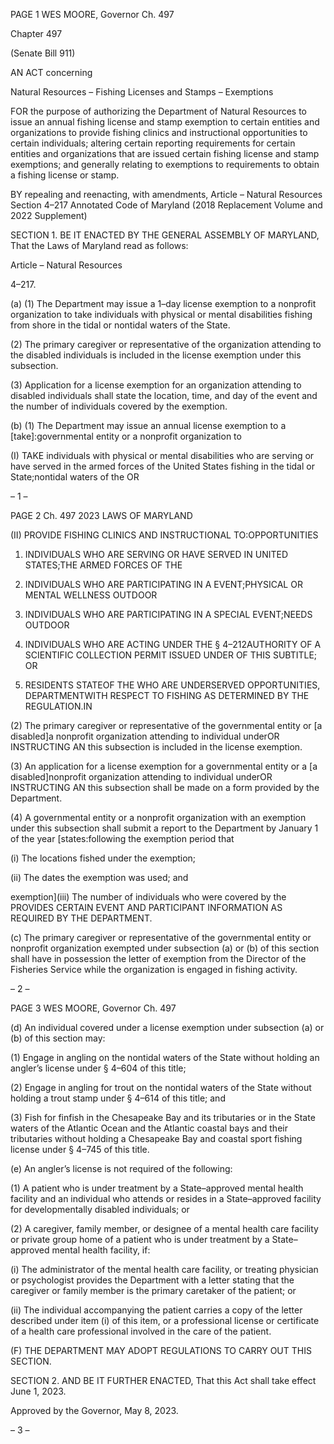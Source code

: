 PAGE 1
WES MOORE, Governor Ch. 497

Chapter 497

(Senate Bill 911)

AN ACT concerning

Natural Resources – Fishing Licenses and Stamps – Exemptions

FOR the purpose of authorizing the Department of Natural Resources to issue an annual
fishing license and stamp exemption to certain entities and organizations to provide
fishing clinics and instructional opportunities to certain individuals; altering certain
reporting requirements for certain entities and organizations that are issued certain
fishing license and stamp exemptions; and generally relating to exemptions to
requirements to obtain a fishing license or stamp.

BY repealing and reenacting, with amendments,
Article – Natural Resources
Section 4–217
Annotated Code of Maryland
(2018 Replacement Volume and 2022 Supplement)

SECTION 1. BE IT ENACTED BY THE GENERAL ASSEMBLY OF MARYLAND,
That the Laws of Maryland read as follows:

Article – Natural Resources

4–217.

(a) (1) The Department may issue a 1–day license exemption to a nonprofit
organization to take individuals with physical or mental disabilities fishing from shore in
the tidal or nontidal waters of the State.

(2) The primary caregiver or representative of the organization attending
to the disabled individuals is included in the license exemption under this subsection.

(3) Application for a license exemption for an organization attending to
disabled individuals shall state the location, time, and day of the event and the number of
individuals covered by the exemption.

(b) (1) The Department may issue an annual license exemption to a
[take]:governmental entity or a nonprofit organization to

(I) TAKE individuals with physical or mental disabilities who are
serving or have served in the armed forces of the United States fishing in the tidal or
State;nontidal waters of the OR

– 1 –

PAGE 2
Ch. 497 2023 LAWS OF MARYLAND

(II) PROVIDE FISHING CLINICS AND INSTRUCTIONAL
TO:OPPORTUNITIES

1. INDIVIDUALS WHO ARE SERVING OR HAVE SERVED IN
UNITED STATES;THE ARMED FORCES OF THE

2. INDIVIDUALS WHO ARE PARTICIPATING IN A
EVENT;PHYSICAL OR MENTAL WELLNESS OUTDOOR

3. INDIVIDUALS WHO ARE PARTICIPATING IN A SPECIAL
EVENT;NEEDS OUTDOOR

4. INDIVIDUALS WHO ARE ACTING UNDER THE
§ 4–212AUTHORITY OF A SCIENTIFIC COLLECTION PERMIT ISSUED UNDER OF THIS
SUBTITLE; OR

5. RESIDENTS STATEOF THE WHO ARE UNDERSERVED
OPPORTUNITIES, DEPARTMENTWITH RESPECT TO FISHING AS DETERMINED BY THE
REGULATION.IN

(2) The primary caregiver or representative of the governmental entity or
[a disabled]a nonprofit organization attending to individual underOR INSTRUCTING AN
this subsection is included in the license exemption.

(3) An application for a license exemption for a governmental entity or a
[a disabled]nonprofit organization attending to individual underOR INSTRUCTING AN
this subsection shall be made on a form provided by the Department.

(4) A governmental entity or a nonprofit organization with an exemption
under this subsection shall submit a report to the Department by January 1 of the year
[states:following the exemption period that

(i) The locations fished under the exemption;

(ii) The dates the exemption was used; and

exemption](iii) The number of individuals who were covered by the
PROVIDES CERTAIN EVENT AND PARTICIPANT INFORMATION AS REQUIRED BY THE
DEPARTMENT.

(c) The primary caregiver or representative of the governmental entity or
nonprofit organization exempted under subsection (a) or (b) of this section shall have in
possession the letter of exemption from the Director of the Fisheries Service while the
organization is engaged in fishing activity.

– 2 –

PAGE 3
WES MOORE, Governor Ch. 497

(d) An individual covered under a license exemption under subsection (a) or (b) of
this section may:

(1) Engage in angling on the nontidal waters of the State without holding
an angler’s license under § 4–604 of this title;

(2) Engage in angling for trout on the nontidal waters of the State without
holding a trout stamp under § 4–614 of this title; and

(3) Fish for finfish in the Chesapeake Bay and its tributaries or in the State
waters of the Atlantic Ocean and the Atlantic coastal bays and their tributaries without
holding a Chesapeake Bay and coastal sport fishing license under § 4–745 of this title.

(e) An angler’s license is not required of the following:

(1) A patient who is under treatment by a State–approved mental health
facility and an individual who attends or resides in a State–approved facility for
developmentally disabled individuals; or

(2) A caregiver, family member, or designee of a mental health care facility
or private group home of a patient who is under treatment by a State–approved mental
health facility, if:

(i) The administrator of the mental health care facility, or treating
physician or psychologist provides the Department with a letter stating that the caregiver
or family member is the primary caretaker of the patient; or

(ii) The individual accompanying the patient carries a copy of the
letter described under item (i) of this item, or a professional license or certificate of a health
care professional involved in the care of the patient.

(F) THE DEPARTMENT MAY ADOPT REGULATIONS TO CARRY OUT THIS
SECTION.

SECTION 2. AND BE IT FURTHER ENACTED, That this Act shall take effect June
1, 2023.

Approved by the Governor, May 8, 2023.

– 3 –